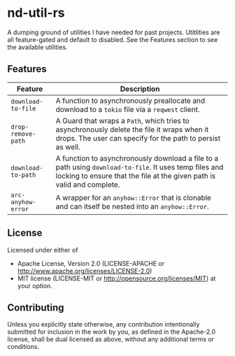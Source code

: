 # nd-util-rs
A dumping ground of utilities I have needed for past projects. 
Utitlities are all feature-gated and default to disabled.
See the Features section to see the available utilities.

## Features
| Feature            | Description                                                                                                                                                                      |
| ------------------ | -------------------------------------------------------------------------------------------------------------------------------------------------------------------------------- |
| `download-to-file` | A function to asynchronously preallocate and download to a `tokio` file via a `reqwest` client.                                                                                  |
| `drop-remove-path` | A Guard that wraps a `Path`, which tries to asynchronously delete the file it wraps when it drops. The user can specify for the path to persist as well.                         |
| `download-to-path` | A function to asynchronously download a file to a path using `download-to-file`. It uses temp files and locking to ensure that the file at the given path is valid and complete. |
| `arc-anyhow-error` | A wrapper for an `anyhow::Error` that is clonable and can itself be nested into an `anyhow::Error`.                                                                              |

## License
Licensed under either of
 * Apache License, Version 2.0 (LICENSE-APACHE or http://www.apache.org/licenses/LICENSE-2.0)
 * MIT license (LICENSE-MIT or http://opensource.org/licenses/MIT)
at your option.

## Contributing
Unless you explicitly state otherwise, 
any contribution intentionally submitted for inclusion in the work by you, 
as defined in the Apache-2.0 license, 
shall be dual licensed as above, 
without any additional terms or conditions.